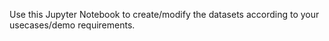 Use this Jupyter Notebook to create/modify the datasets according to your usecases/demo requirements. 